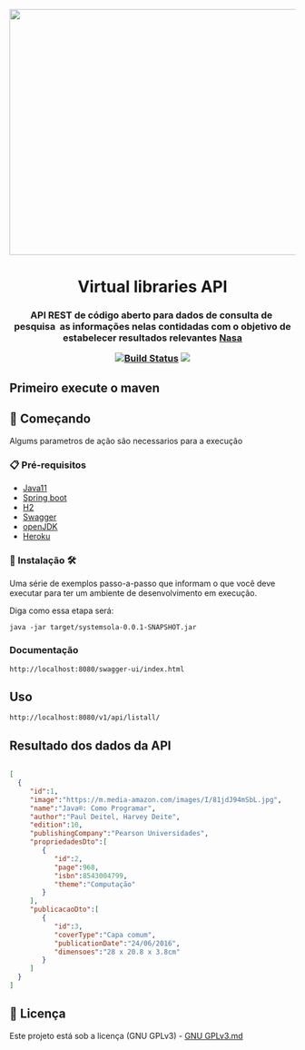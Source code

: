 <p align="center"><img src="logo/logo.gif" width = "833px" height="433px"></p>

<h1 align="center"> Virtual libraries API</h1>

<h3 align="center">
API REST de código aberto para dados de consulta de  pesquisa  as informações nelas contidadas com o objetivo de estabelecer resultados relevantes <a href="https://solarsystem.nasa.gov/" target="_blank">Nasa</a>
 <a href="https://www.iau2006.org/"usando como base organizacional um sistema de CRUD
<p align="center">
 
<a href="https://app.travis-ci.com/Mario23junior/solar-system-api.svg?branch=main" target="_blank"> [![Build Status](https://app.travis-ci.com/Mario23junior/solar-system-api.svg?branch=main)](https://app.travis-ci.com/Mario23junior/solar-system-api.svg?branch=main)
<a href="https://en.wikipedia.org/wiki/Representational_state_transfer"><img src="https://img.shields.io/badge/interface-REST-brightgreen.svg?longCache=true&style=flat-square" target="_blank"></a>
</p>
  
## Primeiro execute o maven 

## 🚀 Começando

Algums parametros de ação são necessarios para a execução
### 📋 Pré-requisitos
 
* [Java11](http://www.dropwizard.io/1.0.2/docs/)
* [Spring boot](https://spring.io/projects/spring-boot)
* [H2](https://www.h2database.com/html/main.html)
* [Swagger](https://swagger.io/)
* [openJDK](https://maven.apache.org/)
* [Heroku](https://www.heroku.com/free)

 
### 🔧 Instalação 🛠️ 

Uma série de exemplos passo-a-passo que informam o que você deve executar para ter um ambiente de desenvolvimento em execução.

Diga como essa etapa será:

```
java -jar target/systemsola-0.0.1-SNAPSHOT.jar

```
 
 ###  Documentação  
```
http://localhost:8080/swagger-ui/index.html
```


## Uso

```
http://localhost:8080/v1/api/listall/
```

## Resultado dos dados da API

 ```json
 
 [
   {
      "id":1,
      "image":"https://m.media-amazon.com/images/I/81jdJ94mSbL.jpg",
      "name":"Java®: Como Programar",
      "author":"Paul Deitel, Harvey Deite",
      "edition":10,
      "publishingCompany":"Pearson Universidades",
      "propriedadesDto":[
         {
            "id":2,
            "page":968,
            "isbn":8543004799,
            "theme":"Computação"
         }
      ],
      "publicacaoDto":[
         {
            "id":3,
            "coverType":"Capa comum",
            "publicationDate":"24/06/2016",
            "dimensoes":"28 x 20.8 x 3.8cm"
         }
      ]
   }
]
```
 
## 📄 Licença
 
Este projeto está sob a licença (GNU GPLv3) - [GNU GPLv3.md](https://www.gnu.org/licenses/gpl-3.0.pt-br.html)
